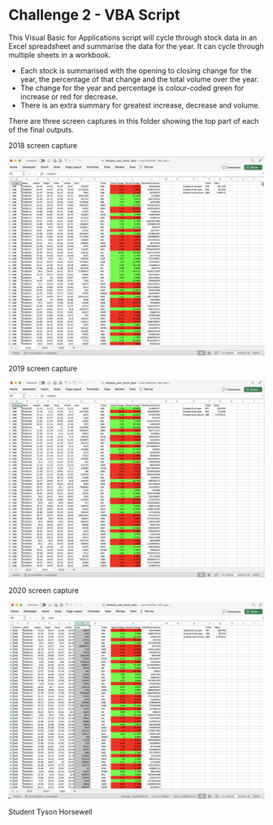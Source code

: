# Challenge 2 - VBA Script

This Visual Basic for Applications script will cycle through stock data in an Excel spreadsheet and summarise the data for the year. It can cycle through multiple sheets in a workbook.

* Each stock is summarised with the opening to closing change for the year, the percentage of that change and the total volume over the year.
* The change for the year and percentage is colour-coded green for increase or red for decrease.
* There is an extra summary for greatest increase, decrease and volume.

There are three screen captures in this folder showing the top part of each of the final outputs.

2018 screen capture

![2018 sheet](2018_screencapture.png)

2019 screen capture

![2019 sheet](2019_screencapture.png)

2020 screen capture

![2020 sheet](2020_screencapture.png)

Student Tyson Horsewell
